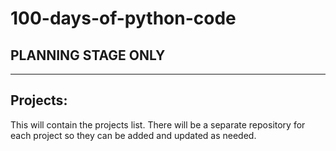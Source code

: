 # 100-days-of-python-code
## PLANNING STAGE ONLY
---
## Projects:

This will contain the projects list. There will be a separate repository for each project so they can be added and updated
as needed. 

